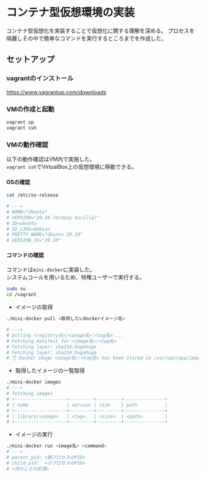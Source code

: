 # コンテナ型仮想環境の実装
コンテナ型仮想化を実装することで仮想化に関する理解を深める。
プロセスを隔離しその中で簡単なコマンドを実行するところまでを作成した。

## セットアップ
### vagrantのインストール
https://www.vagrantup.com/downloads

### VMの作成と起動
```bash
vagrant up
vagrant ssh
```

### VMの動作確認
以下の動作確認はVM内で実施した。  
`vagrant ssh`でVirtualBox上の仮想環境に移動できる。

#### OSの確認

```bash
cat /etc/os-release

# --->
# NAME="Ubuntu"
# VERSION="20.10 (Groovy Gorilla)"
# ID=ubuntu
# ID_LIKE=debian
# PRETTY_NAME="Ubuntu 20.10"
# VERSION_ID="20.10"
```

#### コマンドの確認
コマンドは`mini-docker`に実装した。  
システムコールを用いるため、特権ユーザーで実行する。

```bash
sudo su -
cd /vagrant
```

- イメージの取得

```bash
./mini-docker pull <取得したいDockerイメージ名>

# ---> 
# pulling <registry名>/<image名>:<tag名> ...
# Fetching manifest for <image名>:<tag名>
# Fetching layer: sha256:hogehoge
# Fetching layer: sha256:hugahuga
# 👌 Docker image <image名>:<tag名> has been stored in /var/opt/app/images/library_<image名>_<tag名>
```

- 取得したイメージの一覧取得
```bash
./mini-docker images
# ---> 
# fetching images
# +-------------------+---------+---------+---------------+
# | name              | version | size    | path          |
# +-------------------+---------+---------+---------------+
# | library/<image>   | <tag>   | <size>  | <path>        |
# +-------------------+---------+---------+---------------+
```

- イメージの実行
```bash
./mini-docker run <image名> <command>
# ---> 
# parent_pid: <親プロセスのPID>
# child_pid:  <小プロセスのPID>
# <何かしらの処理>
```
